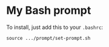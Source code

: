 # My Bash prompt

To install, just add this to your `.bashrc`:

    source .../prompt/set-prompt.sh
